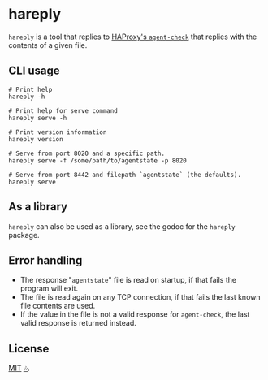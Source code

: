 # hareply
`hareply` is a tool that replies to [HAProxy's `agent-check`](https://www.haproxy.com/documentation/haproxy-configuration-tutorials/service-reliability/health-checks/#agent-checks) that replies with the contents of a given file.

## CLI usage

```shell
# Print help
hareply -h

# Print help for serve command
hareply serve -h

# Print version information
hareply version

# Serve from port 8020 and a specific path.
hareply serve -f /some/path/to/agentstate -p 8020

# Serve from port 8442 and filepath `agentstate` (the defaults).
hareply serve
```

## As a library
`hareply` can also be used as a library, see the godoc for the `hareply` package.

## Error handling

* The response "`agentstate`" file is read on startup, if that fails the program will exit.
* The file is read again on any TCP connection, if that fails the last known file contents are used.
* If the value in the file is not a valid response for `agent-check`, the last valid response is returned instead.

## License
[MIT](./LICENSE.md) [🎶](https://suno.com/song/da6d4a83-1001-4694-8c28-648a6e8bad0a).